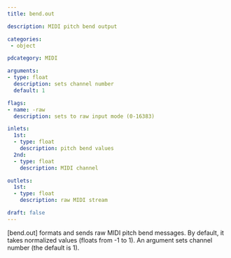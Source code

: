 ```yaml
---
title: bend.out

description: MIDI pitch bend output

categories:
 - object

pdcategory: MIDI

arguments:
- type: float
  description: sets channel number
  default: 1

flags:
- name: -raw
  description: sets to raw input mode (0-16383)

inlets:
  1st:
  - type: float
    description: pitch bend values
  2nd:
  - type: float
    description: MIDI channel

outlets:
  1st:
  - type: float
    description: raw MIDI stream

draft: false
---
```


[bend.out] formats and sends raw MIDI pitch bend messages. By default, it takes normalized values (floats from -1 to 1). An argument sets channel number (the default is 1).
